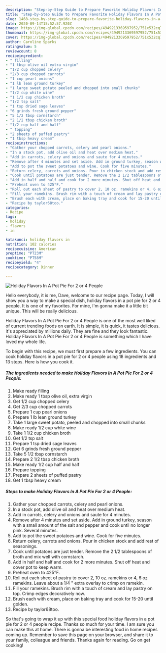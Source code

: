```yaml
---
description: "Step-by-Step Guide to Prepare Favorite Holiday Flavors In A Pot Pie For 2 or 4 People"
title: "Step-by-Step Guide to Prepare Favorite Holiday Flavors In A Pot Pie For 2 or 4 People"
slug: 1468-step-by-step-guide-to-prepare-favorite-holiday-flavors-in-a-pot-pie-for-2-or-4-people
date: 2020-09-14T15:52:57.920Z
image: https://img-global.cpcdn.com/recipes/4949213369597952/751x532cq70/holiday-flavors-in-a-pot-pie-for-2-or-4-people-recipe-main-photo.jpg
thumbnail: https://img-global.cpcdn.com/recipes/4949213369597952/751x532cq70/holiday-flavors-in-a-pot-pie-for-2-or-4-people-recipe-main-photo.jpg
cover: https://img-global.cpcdn.com/recipes/4949213369597952/751x532cq70/holiday-flavors-in-a-pot-pie-for-2-or-4-people-recipe-main-photo.jpg
author: Caroline Sparks
ratingvalue: 5
reviewcount: 8
recipeingredient:
- " filling"
- "1 tbsp olive oil extra virgin"
- "1/2 cup chopped celery"
- "2/3 cup chopped carrots"
- "1 cup pearl onions"
- "1 lb lean ground turkey"
- "1 large sweet potato peeled and chopped into small chunks"
- "1/2 cup white wine"
- "1 1/2 cup chicken broth"
- "1/2 tsp salt"
- "1 tsp dried sage leaves"
- "6 grinds fresh ground pepper"
- "5 1/2 tbsp cornstarch"
- "2 1/2 tbsp chicken broth"
- "1/2 cup half and half"
- " topping"
- "2 sheets of puffed pastry"
- "1 tbsp heavy cream"
recipeinstructions:
- "Gather your chopped carrots, celery and pearl onions."
- "In a stock pot, add olive oil and heat over medium heat."
- "Add in carrots, celery and onions and saute for 4 minutes."
- "Remove after 4 minutes and set aside. Add in ground turkey, season with a small amount of the salt and pepper and cook until no longer pink. Several minutes."
- "Add to pot the sweet potatoes and wine. Cook for five minutes."
- "Return celery, carrots and onions. Pour in chicken stock and add rest of seasonings."
- "Cook until potatoes are just tender. Remove the 2 1/2 tablespoons of broth and mix well with cornstarch."
- "Add in half and half and cook for 2 more minutes. Shut off heat and cover pot to keep warm."
- "Preheat oven to 425°F."
- "Roll out each sheet of pastry to cover 2, 10 oz. ramekins or 4, 6 oz ramekins. Leave about a 1/4 &#34; extra overlay to crimp on ramekin."
- "Fill your ramekins. Brush rim with a touch of cream and lay pastry on top. Crimp edges decoratively now."
- "Brush each with cream, place on baking tray and cook for 15-20 until golden."
- "Recipe by taylor68too."
categories:
- Recipe
tags:
- holiday
- flavors
- in

katakunci: holiday flavors in 
nutrition: 102 calories
recipecuisine: American
preptime: "PT23M"
cooktime: "PT58M"
recipeyield: "4"
recipecategory: Dinner

---
```



![Holiday Flavors In A Pot Pie For 2 or 4 People](https://img-global.cpcdn.com/recipes/4949213369597952/751x532cq70/holiday-flavors-in-a-pot-pie-for-2-or-4-people-recipe-main-photo.jpg)

Hello everybody, it is me, Dave, welcome to our recipe page. Today, I will show you a way to make a special dish, holiday flavors in a pot pie for 2 or 4 people. It is one of my favorites. For mine, I'm gonna make it a little bit unique. This will be really delicious.



Holiday Flavors In A Pot Pie For 2 or 4 People is one of the most well liked of current trending foods on earth. It is simple, it is quick, it tastes delicious. It's appreciated by millions daily. They are fine and they look fantastic. Holiday Flavors In A Pot Pie For 2 or 4 People is something which I have loved my whole life.


To begin with this recipe, we must first prepare a few ingredients. You can cook holiday flavors in a pot pie for 2 or 4 people using 18 ingredients and 13 steps. Here is how you cook it.

<!--inarticleads1-->

##### The ingredients needed to make Holiday Flavors In A Pot Pie For 2 or 4 People:

1. Make ready  filling
1. Make ready 1 tbsp olive oil, extra virgin
1. Get 1/2 cup chopped celery
1. Get 2/3 cup chopped carrots
1. Prepare 1 cup pearl onions
1. Prepare 1 lb lean ground turkey
1. Take 1 large sweet potato, peeled and chopped into small chunks
1. Make ready 1/2 cup white wine
1. Take 1 1/2 cup chicken broth
1. Get 1/2 tsp salt
1. Prepare 1 tsp dried sage leaves
1. Get 6 grinds fresh ground pepper
1. Take 5 1/2 tbsp cornstarch
1. Prepare 2 1/2 tbsp chicken broth
1. Make ready 1/2 cup half and half
1. Prepare  topping
1. Prepare 2 sheets of puffed pastry
1. Get 1 tbsp heavy cream




<!--inarticleads2-->

##### Steps to make Holiday Flavors In A Pot Pie For 2 or 4 People:

1. Gather your chopped carrots, celery and pearl onions.
1. In a stock pot, add olive oil and heat over medium heat.
1. Add in carrots, celery and onions and saute for 4 minutes.
1. Remove after 4 minutes and set aside. Add in ground turkey, season with a small amount of the salt and pepper and cook until no longer pink. Several minutes.
1. Add to pot the sweet potatoes and wine. Cook for five minutes.
1. Return celery, carrots and onions. Pour in chicken stock and add rest of seasonings.
1. Cook until potatoes are just tender. Remove the 2 1/2 tablespoons of broth and mix well with cornstarch.
1. Add in half and half and cook for 2 more minutes. Shut off heat and cover pot to keep warm.
1. Preheat oven to 425°F.
1. Roll out each sheet of pastry to cover 2, 10 oz. ramekins or 4, 6 oz ramekins. Leave about a 1/4 &#34; extra overlay to crimp on ramekin.
1. Fill your ramekins. Brush rim with a touch of cream and lay pastry on top. Crimp edges decoratively now.
1. Brush each with cream, place on baking tray and cook for 15-20 until golden.
1. Recipe by taylor68too.




So that's going to wrap it up with this special food holiday flavors in a pot pie for 2 or 4 people recipe. Thanks so much for your time. I am sure you can make this at home. There is gonna be interesting food in home recipes coming up. Remember to save this page on your browser, and share it to your family, colleague and friends. Thanks again for reading. Go on get cooking!
